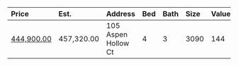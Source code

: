 | Price                                                                                   | Est.       | Address             | Bed | Bath | Size | Value | Days | Lot  | Year | HOA | Open |
| :-------------------------------------------------------------------------------------- | :--------- | :------------------ | :-- | :--- | :--- | :---- | :--- | :--- | :--- | :-- | :--- |
| [444,900.00](https://www.movoto.com/home/105-aspen-hollow-ct-cary-nc-27518-413_2320329) | 457,320.00 | 105 Aspen Hollow Ct | 4   | 3    | 3090 | 144   | 14   | 0.31 | 1997 | 0   |      |